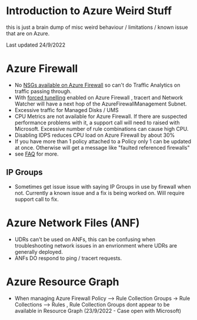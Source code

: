 # Introduction to Azure Weird Stuff
this is just a brain dump of misc weird behaviour / limitations / known issue that are on Azure.

Last updated 24/9/2022

# Azure Firewall
* No [NSGs available on Azure Firewall](https://learn.microsoft.com/en-us/azure/firewall/firewall-faq#are-network-security-groups--nsgs--supported-on-the-azurefirewallsubnet) so can't do Traffic Analytics on traffic passing through.
* With [forced tunelling](https://learn.microsoft.com/en-us/azure/firewall/forced-tunneling) enabled on Azure Firewall , tracert and Network Watcher will have a next hop of the AzureFirewallManagement Subnet.
* Excessive traffic for Managed Disks / UMS 
* CPU Metrics are not available for Azure Firewall. If there are suspected performance problems with it, a support call will need to raised with Microsoft. Excessive number of rule combinations can cause high CPU.
* Disabling IDPS reduces CPU load on Azure Firewall by about 30%
* If you have more than 1 policy attached to a Policy only 1 can be updated at once. Otherwise will get a message like "faulted referenced firewalls"
* see [FAQ](https://learn.microsoft.com/en-us/azure/firewall/firewall-faq) for more.

## IP Groups 
* Sometimes get issue issue with saying IP Groups in use by firewall when not. Currently a known issue and a fix is being worked on. Will require support call to fix.

# Azure Network Files (ANF)
* UDRs can't be used on ANFs, this can be confusing when troubleshooting network issues in an envrionment where UDRs are generally deployed.
* ANFs DO respond to ping / tracert requests.

# Azure Resource Graph 
* When managing Azure Firewall Policy --> Rule Collection Groups -> Rule Collections --> Rules , Rule Collection Groups dont appear to be available in Resource Graph (23/9/2022 - Case open with Microsoft)


